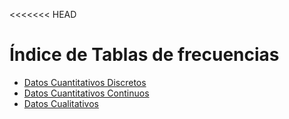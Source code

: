 <<<<<<< HEAD
# Índice de Tablas de frecuencias

- [Datos Cuantitativos Discretos](Edwin_Tabla_Cualitativa.ipynb)
- [Datos Cuantitativos Continuos](Cuantitativos_Continuos.ipynb)
- [Datos Cualitativos](melanie-discretos.ipynb)